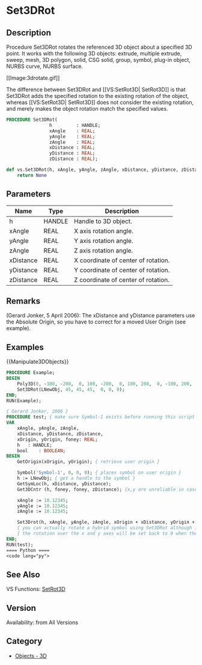 # Set3DRot

## Description
Procedure Set3DRot rotates the referenced 3D object about a specified 3D point.  It works with the following 3D objects: extrude, multiple extrude, sweep, mesh, 3D polygon, solid, CSG solid, group, symbol, plug-in object, NURBS curve, NURBS surface.

[[Image:3drotate.gif]]

The difference between Set3DRot and [[VS:SetRot3D| SetRot3D]] is that Set3DRot adds the specified rotation to the existing rotation of the object, whereas [[VS:SetRot3D| SetRot3D]] does not consider the existing rotation, and merely makes the object rotation match the specified values.

```pascal
PROCEDURE Set3DRot(
				h         : HANDLE;
				xAngle    : REAL;
				yAngle    : REAL;
				zAngle    : REAL;
				xDistance : REAL;
				yDistance : REAL;
				zDistance : REAL);
```

```python
def vs.Set3DRot(h, xAngle, yAngle, zAngle, xDistance, yDistance, zDistance):
    return None
```

## Parameters
|Name|Type|Description|
|---|---|---|
|h|HANDLE|Handle to 3D object.|
|xAngle|REAL|X axis rotation angle.|
|yAngle|REAL|Y axis rotation angle.|
|zAngle|REAL|Z axis rotation angle.|
|xDistance|REAL|X coordinate of center of rotation.|
|yDistance|REAL|Y coordinate of center of rotation.|
|zDistance|REAL|Z coordinate of center of rotation.|

## Remarks
(Gerard Jonker, 5 April 2006): The xDistance and yDistance parameters use the Absolute Origin, so you have to correct for a moved User Origin (see example).

## Examples
{{Manipulate3DObjects}}
```pascal
PROCEDURE Example;
BEGIN
    Poly3D(0, -100, -200,  0, 100, -200,  0, 100, 200,  0, -100, 200,  0, -100, -200);
    Set3DRot(LNewObj, 45, 45, 45,  0, 0, 0);
END;
RUN(Example);
```

```pascal
{ Gerard Jonker, 2006 }
PROCEDURE test;	{ make sure Symbol-1 exists before running this script }
VAR	
    xAngle, yAngle, zAngle,
    xDistance, yDistance, zDistance, 
    xOrigin, yOrigin, foney: REAL;
    h	: HANDLE;
    bool	: BOOLEAN;
BEGIN
    GetOrigin(xOrigin, yOrigin); { retrieve user origin }

    Symbol('Symbol-1', 0, 0, 0); { places symbol on user origin }
    h := LNewObj; { get a handle to the symbol }
    GetSymLoc(h, xDistance, yDistance);
    Get3DCntr (h, foney, foney, zDistance); {x,y are unreliable in case of a hybrid symbol }

    xAngle := 10.12345;
    yAngle := 10.12345;
    zAngle := 10.12345;

    Set3Drot(h, xAngle, yAngle, zAngle, xOrigin + xDistance, yOrigin + yDistance, zDistance);
    { you can actually rotate a hybrid symbol using Set3DRot although it is advised not to }
    { the rotation over the x and y axes will be set back to 0 when the symbol is edited }
END;
RUN(test);
==== Python ====
<code lang="py">
```

## See Also
VS Functions:
[SetRot3D](SetRot3D.md)

## Version
Availability: from All Versions

## Category
* [Objects - 3D](../Categories/Objects%20-%203D.md)
